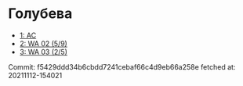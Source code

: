 # Голубева
- [1: AC](1.md)
- [2: WA 02 (5/9)](2.md)
- [3: WA 03 (2/5)](3.md)

Commit: f5429ddd34b6cbdd7241cebaf66c4d9eb66a258e
 fetched at: 20211112-154021
